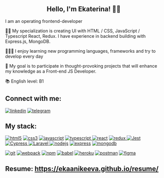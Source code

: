 <h2 align="center">Hello, I'm Ekaterina! 👩‍💻</h2>
<p>I am an operating frontend-developer</p>

✍🏼  My specialization is creating UI with HTML / CSS, JavaScript / Typescript React, Redux. I have experience in backend building with Express.js, MongoDB.

👷🏼‍♂️  I enjoy learning new programming languages, frameworks and try to develop every day

🧠  My goal is to participate in thought-provoking projects that will enhance my knowledge as a Front-end JS Developer.

📚 English level: B1

<h2 align="left">Connect with me:</h2>
<p align="left">
<a href="http://linkedin.com/in/ekaterina-anikeeva-b35b4622b"><img src="https://img.shields.io/badge/Linkedin-blue?logo=linkedin&style=for-the-badge" alt="linkedin" title="Linkedin" /></a>
<a href="https://t.me/ekaanikeeva"><img src="https://img.shields.io/badge/Telegram-555?logo=telegram&style=for-the-badge" alt="telegram" title="Telegram" /></a>
</p>

<h2 align="left">My stack:</h2>
<p align="left">
  <a href="https://developer.mozilla.org/en-US/docs/Web/HTML"><img src="https://img.shields.io/badge/HTML5-555?logo=html5&style=for-the-badge" alt="html5" title="HTML5" /></a> 
  <a href="https://developer.mozilla.org/en-US/docs/Web/CSS"><img src="https://img.shields.io/badge/CSS3-555?logo=css3&logoColor=1572B6&style=for-the-badge" alt="css3" title="CSS3" /></a>
  <a href="https://developer.mozilla.org/en-US/docs/Web/JavaScript"><img src="https://img.shields.io/badge/Javascript-555?logo=javascript&style=for-the-badge" alt="javascript" title="javascript" /></a>
</a>
<a href="https://www.typescriptlang.org/">
  <img src="https://img.shields.io/badge/TYPESCRIPT-555?logo=typescript&style=for-the-badge" alt="typescript">
</a>
 <a href="https://reactjs.org/"><img src="https://img.shields.io/badge/React-555?logo=react&style=for-the-badge" alt="react" title="react" /></a>
<a href=https://redux.js.org/">
  <img src="https://img.shields.io/badge/Redux-555?logo=redux&logoColor=1572B6&style=for-the-badge" alt="redux" >
</a>
<a href="https://jestjs.io/ru/">
  <img src="https://img.shields.io/badge/Jest-555?logo=jest&logoColor=1572B6&style=for-the-badge" alt="Jest" >
</a>
 <a href="https://docs.cypress.io/guides/overview/why-cypress">
  <img src="https://img.shields.io/badge/cypress-555?logo=cypress&logoColor=FFFFFF&style=for-the-badge" alt="Cypress" >
</a>
 <a href="https://laravel.com/">
  <img src="https://img.shields.io/badge/laravel-555?logo=laravel&logoColor=EB4432&style=for-the-badge" alt="Laravel" >
</a>
  <a href="https://nodejs.org"> <img src="https://img.shields.io/badge/Node.js-555?logo=node.js&style=for-the-badge" alt="nodejs" title="Node.js" /></a> 
  <a href="https://expressjs.com"> <img src="https://img.shields.io/badge/Express-555?logo=express&style=for-the-badge" alt="express" title="Express" /></a>
  <a href="https://www.mongodb.com/"> <img src="https://img.shields.io/badge/Mongodb-555?logo=mongodb&style=for-the-badge" alt="mongodb" title="MongoDB" /></a>
  
  
  <a href="https://git-scm.com/"><img src="https://img.shields.io/badge/Git-555?logo=git&style=for-the-badge" alt="git" title="Git" /></a> 
   <a href="https://webpack.js.org"><img src="https://img.shields.io/badge/Webpack-555?logo=webpack&style=for-the-badge" alt="webpack" title="Webpack" /></a>
  <a href="https://www.npmjs.com/"> <img src="https://img.shields.io/badge/Npm-555?logo=npm&style=for-the-badge" alt="npm" title="NPM" /></a> 
  <a href="https://babeljs.io/"> <img src="https://img.shields.io/badge/Babel-555?logo=babel&style=for-the-badge" alt="babel" title="Babel" /></a>
  <a href="https://heroku.com"><img src="https://img.shields.io/badge/Heroku-555?logo=heroku&style=for-the-badge" alt="heroku" title="Heroku" /></a> 
  <a href="https://postman.com"> <img src="https://img.shields.io/badge/Postman-555?logo=postman&style=for-the-badge" alt="postman" title="Postman" /></a>
  <a href="https://www.figma.com/"> <img src="https://img.shields.io/badge/Figma-555?logo=figma&style=for-the-badge" alt="figma" title="Figma" /></a>   
</p>

<h2 align="left">Resume:
<a href="https://ekaanikeeva.github.io/resume/">https://ekaanikeeva.github.io/resume/</a> 
</h2>
 
